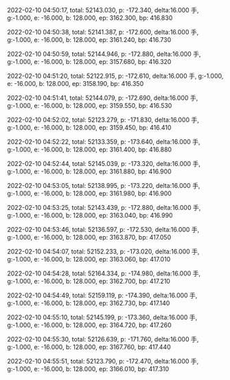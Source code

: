 2022-02-10 04:50:17, total: 52143.030, p: -172.340, delta:16.000 手, g:-1.000, e: -16.000, b: 128.000, ep: 3162.300, bp: 416.830

2022-02-10 04:50:38, total: 52141.387, p: -172.600, delta:16.000 手, g:-1.000, e: -16.000, b: 128.000, ep: 3161.240, bp: 416.730

2022-02-10 04:50:59, total: 52144.946, p: -172.880, delta:16.000 手, g:-1.000, e: -16.000, b: 128.000, ep: 3157.680, bp: 416.320

2022-02-10 04:51:20, total: 52122.915, p: -172.610, delta:16.000 手, g:-1.000, e: -16.000, b: 128.000, ep: 3158.190, bp: 416.350

2022-02-10 04:51:41, total: 52144.079, p: -172.690, delta:16.000 手, g:-1.000, e: -16.000, b: 128.000, ep: 3159.550, bp: 416.530

2022-02-10 04:52:02, total: 52123.279, p: -171.830, delta:16.000 手, g:-1.000, e: -16.000, b: 128.000, ep: 3159.450, bp: 416.410

2022-02-10 04:52:22, total: 52133.359, p: -173.640, delta:16.000 手, g:-1.000, e: -16.000, b: 128.000, ep: 3161.400, bp: 416.880

2022-02-10 04:52:44, total: 52145.039, p: -173.320, delta:16.000 手, g:-1.000, e: -16.000, b: 128.000, ep: 3161.880, bp: 416.900

2022-02-10 04:53:05, total: 52138.995, p: -173.220, delta:16.000 手, g:-1.000, e: -16.000, b: 128.000, ep: 3161.980, bp: 416.900

2022-02-10 04:53:25, total: 52143.439, p: -172.880, delta:16.000 手, g:-1.000, e: -16.000, b: 128.000, ep: 3163.040, bp: 416.990

2022-02-10 04:53:46, total: 52136.597, p: -172.530, delta:16.000 手, g:-1.000, e: -16.000, b: 128.000, ep: 3163.870, bp: 417.050

2022-02-10 04:54:07, total: 52152.233, p: -173.020, delta:16.000 手, g:-1.000, e: -16.000, b: 128.000, ep: 3163.060, bp: 417.010

2022-02-10 04:54:28, total: 52164.334, p: -174.980, delta:16.000 手, g:-1.000, e: -16.000, b: 128.000, ep: 3162.700, bp: 417.210

2022-02-10 04:54:49, total: 52159.119, p: -174.390, delta:16.000 手, g:-1.000, e: -16.000, b: 128.000, ep: 3162.730, bp: 417.140

2022-02-10 04:55:10, total: 52145.199, p: -173.360, delta:16.000 手, g:-1.000, e: -16.000, b: 128.000, ep: 3164.720, bp: 417.260

2022-02-10 04:55:30, total: 52126.639, p: -171.760, delta:16.000 手, g:-1.000, e: -16.000, b: 128.000, ep: 3167.760, bp: 417.440

2022-02-10 04:55:51, total: 52123.790, p: -172.470, delta:16.000 手, g:-1.000, e: -16.000, b: 128.000, ep: 3166.010, bp: 417.310